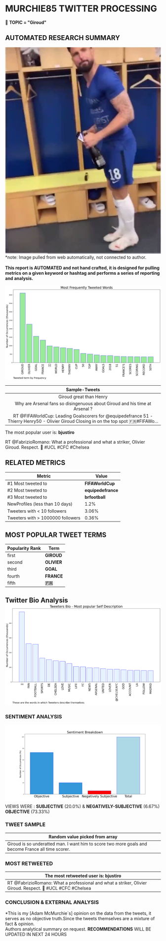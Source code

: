 # MURCHIE85 TWITTER PROCESSING 
&#x1F34E; **TOPIC = "Giroud"**

## AUTOMATED RESEARCH SUMMARY

![image](assets/2022-11-22hashtagImage.png)*note: Image pulled from web automatically, not connected to author.
<br></br>
<b> This report is AUTOMATED and not hand crafted, it is designed for pulling metrics on a given keyword or hashtag and performs a series of reporting and analysis.</b>



![image](assets/2022-11-22TWEETS.png)



|                **Sample-Tweets**        |
| :-------------: |
| Giroud great than Henry |
| Why are Arsenal fans so disingenuous about Giroud and his time at Arsenal ? |
| RT @FIFAWorldCup: Leading Goalscorers for @equipedefrance 51 - Thierry Henry50 - Olivier Giroud Closing in on the top spot 🇫🇷#FIFAWo… |

The most popular user is: **bjustiro**
<div class="alert alert-block alert-danger"> RT @FabrizioRomano: What a professional and what a striker, Olivier Giroud. Respect. 🔵 #UCL #CFC #Chelsea</div>

## RELATED METRICS<br>
| Metric | Value |
| ------------- | ------------- |
| #1 Most tweeted to  | **FIFAWorldCup** |
| #2 Most tweeted to  | **equipedefrance** |
| #3 Most tweeted to  | **brfootball** |
| NewProfiles (less than 10 days) | 1.2%  |
| Tweeters with < 10 followers  | 3.06%|
| Tweeters with > 1000000 followers  | 0.36%  |



## MOST POPULAR TWEET TERMS 


| Popularity Rank  | Term |
| ------------- | ------------- |
| first  | **GIROUD**  |
| second  | **OLIVIER**  |
| third  | **GOAL** |
| fourth  | **FRANCE**  |
| fifth  | **🇫🇷**  |


## Twitter Bio Analysis![image](assets/2022-11-22BIO.png)
### SENTIMENT ANALYSIS
![image](assets/2022-11-22sentiment.png)
VIEWS WERE : **SUBJECTIVE**  (20.0%) & **NEGATIVELY-SUBJECTIVE** (6.67%) **OBJECTIVE** (73.33%)

### TWEET SAMPLE 
| Random value picked from array |
| ------------- |
|Giroud is so underatted man. I want him to score two more goals and become France all time scorer. |

### MOST RETWEETED 

| The most retweeted user is: **bjustiro**  |
| ------------- |
| RT @FabrizioRomano: What a professional and what a striker, Olivier Giroud. Respect. 🔵 #UCL #CFC #Chelsea |

### CONCLUSION & EXTERNAL ANALYSIS

*This is my [Adam McMurchie`s] opinion on the data from the tweets, it serves as no objective truth.Since the tweets themselves are a mixture of fact & opinion.<br>
Authors analytical summary on request.
**RECOMMENDATIONS** WILL BE UPDATED IN NEXT  24 HOURS <br>